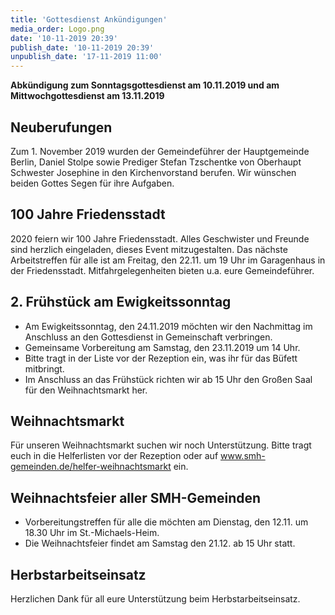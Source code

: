 ```yaml
---
title: 'Gottesdienst Ankündigungen'
media_order: Logo.png
date: '10-11-2019 20:39'
publish_date: '10-11-2019 20:39'
unpublish_date: '17-11-2019 11:00'
---
```


**Abkündigung zum Sonntagsgottesdienst am 10.11.2019 und am Mittwochgottesdienst am 13.11.2019**
## Neuberufungen
Zum 1. November 2019 wurden der Gemeindeführer der Hauptgemeinde Berlin, Daniel Stolpe sowie Prediger Stefan Tzschentke von Oberhaupt Schwester Josephine in den Kirchenvorstand berufen. Wir wünschen beiden Gottes Segen für ihre Aufgaben.

## 100 Jahre Friedensstadt
2020 feiern wir 100 Jahre Friedensstadt. Alles Geschwister und Freunde sind herzlich eingeladen, dieses Event mitzugestalten. Das nächste Arbeitstreffen für alle ist am Freitag, den 22.11. um 19 Uhr im Garagenhaus in der Friedensstadt. Mitfahrgelegenheiten bieten u.a. eure Gemeindeführer.

## 2. Frühstück am Ewigkeitssonntag
* Am Ewigkeitssonntag, den 24.11.2019 möchten wir den Nachmittag im Anschluss an den Gottesdienst in Gemeinschaft verbringen.
* Gemeinsame Vorbereitung am Samstag, den 23.11.2019 um 14 Uhr.
* Bitte tragt in der Liste vor der Rezeption ein, was ihr für das Büfett mitbringt.
* Im Anschluss an das Frühstück richten wir ab 15 Uhr den Großen Saal für den Weihnachtsmarkt her.

## Weihnachtsmarkt
Für unseren Weihnachtsmarkt suchen wir noch Unterstützung. Bitte tragt euch in die Helferlisten vor der Rezeption oder auf www.smh-gemeinden.de/helfer-weihnachtsmarkt ein.

## Weihnachtsfeier aller SMH-Gemeinden
* Vorbereitungstreffen für alle die möchten am Dienstag, den 12.11. um 18.30 Uhr im St.-Michaels-Heim.
* Die Weihnachtsfeier findet am Samstag den 21.12. ab 15 Uhr statt.

## Herbstarbeitseinsatz
Herzlichen Dank für all eure Unterstützung beim Herbstarbeitseinsatz.